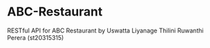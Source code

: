 # ABC-Restaurant
RESTful API for ABC Restaurant by Uswatta Liyanage Thilini Ruwanthi Perera (st20315315)
